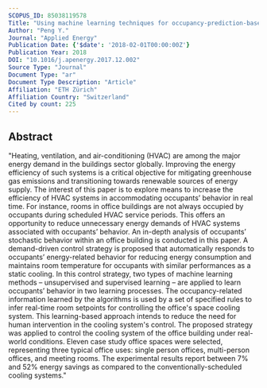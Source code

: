 ```yaml
---
SCOPUS_ID: 85038119578
Title: "Using machine learning techniques for occupancy-prediction-based cooling control in office buildings"
Author: "Peng Y."
Journal: "Applied Energy"
Publication Date: {'$date': '2018-02-01T00:00:00Z'}
Publication Year: 2018
DOI: "10.1016/j.apenergy.2017.12.002"
Source Type: "Journal"
Document Type: "ar"
Document Type Description: "Article"
Affiliation: "ETH Zürich"
Affiliation Country: "Switzerland"
Cited by count: 225
---
```


## Abstract
"Heating, ventilation, and air-conditioning (HVAC) are among the major energy demand in the buildings sector globally. Improving the energy efficiency of such systems is a critical objective for mitigating greenhouse gas emissions and transitioning towards renewable sources of energy supply. The interest of this paper is to explore means to increase the efficiency of HVAC systems in accommodating occupants’ behavior in real time. For instance, rooms in office buildings are not always occupied by occupants during scheduled HVAC service periods. This offers an opportunity to reduce unnecessary energy demands of HVAC systems associated with occupants’ behavior. An in-depth analysis of occupants’ stochastic behavior within an office building is conducted in this paper. A demand-driven control strategy is proposed that automatically responds to occupants’ energy-related behavior for reducing energy consumption and maintains room temperature for occupants with similar performances as a static cooling. In this control strategy, two types of machine learning methods – unsupervised and supervised learning – are applied to learn occupants’ behavior in two learning processes. The occupancy-related information learned by the algorithms is used by a set of specified rules to infer real-time room setpoints for controlling the office's space cooling system. This learning-based approach intends to reduce the need for human intervention in the cooling system's control. The proposed strategy was applied to control the cooling system of the office building under real-world conditions. Eleven case study office spaces were selected, representing three typical office uses: single person offices, multi-person offices, and meeting rooms. The experimental results report between 7% and 52% energy savings as compared to the conventionally-scheduled cooling systems."
